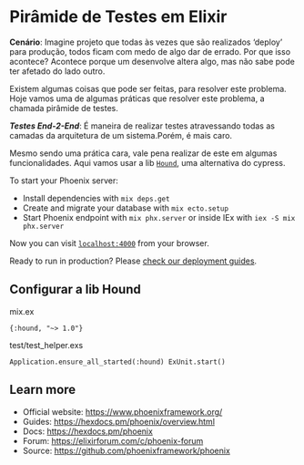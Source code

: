 # Pirâmide de Testes em Elixir

**Cenário**: Imagine projeto que todas às vezes que são realizados ‘deploy’ para produção, todos ficam com medo de algo dar de errado. Por que isso acontece? 
Acontece porque um desenvolve altera algo, mas não sabe pode ter afetado do lado outro. 

Existem algumas coisas que pode ser feitas, para resolver este problema. Hoje vamos uma de algumas práticas que resolver este problema, a chamada pirâmide de testes. 

***Testes End-2-End***: É maneira de realizar testes atravessando todas as camadas da arquitetura de um sistema.Porém, é mais caro.

Mesmo sendo uma prática cara, vale pena realizar de este em algumas funcionalidades. Aqui vamos usar a lib [`Hound`](https://hexdocs.pm/hound/readme.html), uma alternativa do cypress. 


To start your Phoenix server:

  * Install dependencies with `mix deps.get`
  * Create and migrate your database with `mix ecto.setup`
  * Start Phoenix endpoint with `mix phx.server` or inside IEx with `iex -S mix phx.server`

Now you can visit [`localhost:4000`](http://localhost:4000) from your browser.

Ready to run in production? Please [check our deployment guides](https://hexdocs.pm/phoenix/deployment.html).

## Configurar a lib Hound
mix.ex

`{:hound, "~> 1.0"}`

test/test_helper.exs

`Application.ensure_all_started(:hound)
ExUnit.start()`

## Learn more

  * Official website: https://www.phoenixframework.org/
  * Guides: https://hexdocs.pm/phoenix/overview.html
  * Docs: https://hexdocs.pm/phoenix
  * Forum: https://elixirforum.com/c/phoenix-forum
  * Source: https://github.com/phoenixframework/phoenix
